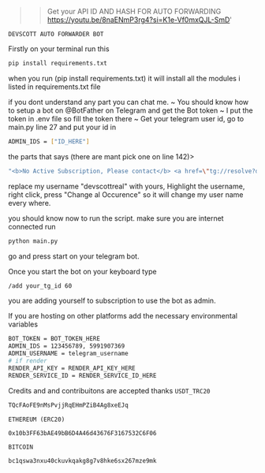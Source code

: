 >> Get your API ID AND HASH FOR AUTO FORWARDING
>> https://youtu.be/8naENmP3rg4?si=K1e-Vf0mxQJL-SmD'

```DEVSCOTT AUTO FORWARDER BOT```


Firstly on your terminal run this 
```bash
pip install requirements.txt
```


when you run (pip install requirements.txt) it will install all the modules i listed in requirements.txt file

if you dont understand any part you can chat me.
 ~ You should know how to setup a bot on @BotFather on Telegram and get the Bot token
 ~ I put the token in .env file so fill the token there
 ~ Get your telegram user id, go to main.py line 27 and put your id in 
 ```bash 
 ADMIN_IDS = ["ID_HERE"] 
 ```

the parts that says (there are mant pick one on line 142)>
```bash
"<b>No Active Subscription, Please contact</b> <a href=\"tg://resolve?domain=devscottreal\">Admin</a>",
```
replace my username "devscottreal" with yours, Highlight the username, right click, press "Change al Occurence"
so it will change my user name every where.

you should know now to run the script.
make sure you are internet connected
run 
```bash
python main.py
```
go and press start on your telegram bot.

Once you start the bot on your keyboard type
 ```bash
 /add your_tg_id 60
 ```

you are adding yourself to subscription to use the bot as admin.

If you are hosting on other platforms add the necessary environmental variables
```bash
BOT_TOKEN = BOT_TOKEN_HERE
ADMIN_IDS = 123456789, 5991907369
ADMIN_USERNAME = telegram_username
# if render
RENDER_API_KEY = RENDER_API_KEY_HERE
RENDER_SERVICE_ID = RENDER_SERVICE_ID_HERE
```


Credits and and contribuitons are accepted thanks 
```USDT_TRC20```
```bash
TQcFAoFE9nMsPvjjRqEHmPZiB4Ag8xeEJq
```
```ETHEREUM (ERC20)```
```bash
0x10b3FF63bAE49bB6D4A46d43676F3167532C6F06
```
```BITCOIN```
```bash
bc1qswa3nxu40ckuvkqakg8g7v8hke6sx267mze9mk
```

